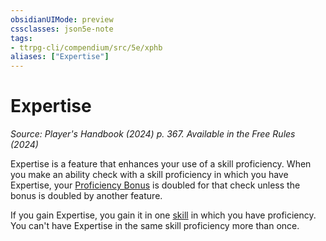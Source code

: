 ```yaml
---
obsidianUIMode: preview
cssclasses: json5e-note
tags:
- ttrpg-cli/compendium/src/5e/xphb
aliases: ["Expertise"]
---
```

# Expertise
*Source: Player's Handbook (2024) p. 367. Available in the Free Rules (2024)* 

Expertise is a feature that enhances your use of a skill proficiency. When you make an ability check with a skill proficiency in which you have Expertise, your [Proficiency Bonus](Misc%20Files/CLI/rules/variant-rules/proficiency-xphb.md) is doubled for that check unless the bonus is doubled by another feature.

If you gain Expertise, you gain it in one [skill](Misc%20Files/CLI/rules/variant-rules/skill-xphb.md) in which you have proficiency. You can't have Expertise in the same skill proficiency more than once.